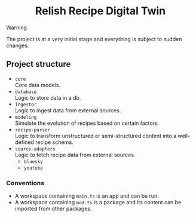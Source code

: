 <center>

# Relish Recipe Digital Twin

</center>

> [!WARNING]
> The project is at a very initial stage and everything is subject to sudden changes.

## Project structure

- `core`\
  Core data models.
- `database`\
  Logic to store data in a db.
- `ingestor`\
  Logic to ingest data from external sources.
- `modeling`\
  Simulate the evolution of recipes based on certain factors.
- `recipe-parser`\
  Logic to transform unstructured or semi-structured content into a well-defined recipe schema.
- `source-adapters`\
  Logic to fetch recipe data from external sources.
  - `bluesky`
  - `youtube`

### Conventions

- A workspace containing `main.ts` is an app and can be run.
- A workspace containing `mod.ts` is a package and its content can be imported from other packages.
